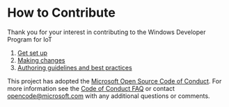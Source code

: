 # How to Contribute

Thank you for your interest in contributing to the Windows Developer Program for IoT

1. [Get set up](Resources/contribute/get-setup.md)
2. [Making changes](Resources/contribute/making-changes.md) 
3. [Authoring guidelines and best practices](Resources/contribute/topic-guidance.md)  

This project has adopted the [Microsoft Open Source Code of Conduct](https://opensource.microsoft.com/codeofconduct/). For more information see the [Code of Conduct FAQ](https://opensource.microsoft.com/codeofconduct/faq/) or contact [opencode@microsoft.com](mailto:opencode@microsoft.com) with any additional questions or comments.
